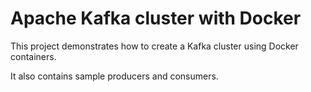 # Apache Kafka cluster with Docker

This project demonstrates how to create a Kafka cluster using Docker containers.

It also contains sample producers and consumers.
